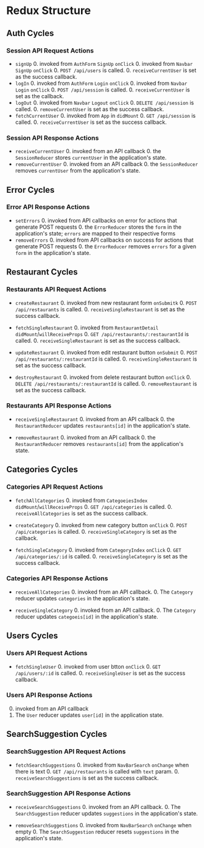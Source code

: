 # Redux Structure

## Auth Cycles

### Session API Request Actions

* `signUp`
  0. invoked from `AuthForm` `SignUp` `onClick`
  0. invoked from `Navbar` `SignUp` `onClick`
  0. `POST /api/users` is called.
  0. `receiveCurrentUser` is set as the success callback.
* `logIn`
  0. invoked from `AuthForm` `Login` `onClick`
  0. invoked from `Navbar` `Login` `onClick`
  0. `POST /api/session` is called.
  0. `receiveCurrentUser` is set as the callback.
* `logOut`
  0. invoked from `Navbar` `Logout` `onClick`
  0. `DELETE /api/session` is called.
  0. `removeCurrentUser` is set as the success callback.
* `fetchCurrentUser`
  0. invoked from `App` in `didMount`
  0. `GET /api/session` is called.
  0. `receiveCurrentUser` is set as the success callback.

### Session API Response Actions

* `receiveCurrentUser`
  0. invoked from an API callback
  0. the `SessionReducer` stores `currentUser` in the application's state.
* `removeCurrentUser`
  0. invoked from an API callback
  0. the `SessionReducer` removes `currentUser` from the application's state.

## Error Cycles

### Error API Response Actions
* `setErrors`
  0. invoked from API callbacks on error for actions that generate POST requests
  0. the `ErrorReducer` stores the `form` in the application's state; `errors` are mapped to their respective forms
* `removeErrors`
  0. invoked from API callbacks on success for actions that generate POST requests
  0. the `ErrorReducer` removes `errors` for a given `form` in the application's state.

## Restaurant Cycles

### Restaurants API Request Actions

* `createRestaurant`
  0. invoked from new restaurant form `onSubmitk`
  0. `POST /api/restaurants` is called.
  0. `receiveSingleRestaurant` is set as the success callback.

* `fetchSingleRestaurant`
  0. invoked from `RestaurantDetail` `didMount`/`willReceiveProps`
  0. `GET /api/restaurants/:restaurantId` is called.
  0. `receiveSingleRestaurant` is set as the success callback.

* `updateRestaurant`
  0. invoked from edit restaurant button `onSubmit`
  0. `POST /api/restaurants/:restaurantId` is called.
  0. `receiveSingleRestaurant` is set as the success callback.

* `destroyRestaurant`
  0. invoked from delete restaurant button `onClick`
  0. `DELETE /api/restaurants/:restaurantId` is called.
  0. `removeRestaurant` is set as the success callback.

### Restaurants API Response Actions

* `receiveSingleRestaurant`
  0. invoked from an API callback
  0. the `RestaurantReducer` updates `restaurants[id]` in the application's state.

* `removeRestaurant`
  0. invoked from an API callback
  0. the `RestaurantReducer` removes `restaurants[id]` from the application's state.

## Categories Cycles

### Categories API Request Actions

* `fetchAllCategories`
  0. invoked from `CategoeiesIndex` `didMount`/`willReceiveProps`
  0. `GET /api/categories` is called.
  0. `receiveAllCategories` is set as the success callback.

* `createCategory`
  0. invoked from new category button `onClick`
  0. `POST /api/categories` is called.
  0. `receiveSingleCategory` is set as the callback.

* `fetchSingleCategory`
  0. invoked from `CategoryIndex` `onClick`
  0. `GET /api/categories/:id` is called.
  0. `receiveSingleCategory` is set as the success callback.

### Categories API Response Actions

* `receiveAllCategories`
  0. invoked from an API callback.
  0. The `Category` reducer updates `categories` in the application's state.

* `receiveSingleCategory`
  0. invoked from an API callback.
  0. The `Category` reducer updates `categoeis[id]` in the application's state.

## Users Cycles

### Users API Request Actions

* `fetchSingleUser`
  0. invoked from user btton `onClick`
  0. `GET /api/users/:id` is called.
  0. `receiveSingleUser` is set as the success callback.

### Users API Response Actions
  0. invoked from an API callback
  0. The `User` reducer updates `user[id]` in the application state.

## SearchSuggestion Cycles

### SearchSuggestion API Request Actions

* `fetchSearchSuggestions`
  0. invoked from `NavBarSearch` `onChange` when there is text
  0. `GET /api/restaurants` is called with `text` param.
  0. `receiveSearchSuggestions` is set as the success callback.

### SearchSuggestion API Response Actions

* `receiveSearchSuggestions`
  0. invoked from an API callback.
  0. The `SearchSuggestion` reducer updates `suggestions` in the application's state.

* `removeSearchSuggestions`
  0. invoked from `NavBarSearch` `onChange` when empty
  0. The `SearchSuggestion` reducer resets `suggestions` in the application's state.
